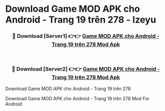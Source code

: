 # Download Game MOD APK cho Android - Trang 19 trên 278 - lzeyu


<div align="center">
<h3>🔴 Download [Server1] 👉👉 <a href="https://apk-comot.site?title=Game_MOD_APK_cho_Android_-_Trang_19_trên_278">Game MOD APK cho Android - Trang 19 trên 278 Mod Apk</a></h3><br>
<h3>🔴 Download [Server2] 👉👉 <a href="https://apk-comot.site?title=Game_MOD_APK_cho_Android_-_Trang_19_trên_278">Game MOD APK cho Android - Trang 19 trên 278 Mod Apk</a></h3>
</div>



Download Game MOD APK cho Android - Trang 19 trên 278 

Download Game MOD APK cho Android - Trang 19 trên 278 Mod For Android